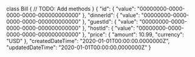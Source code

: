 class Bill
{
    // TODO: Add methods
}
{
    "id": { "value": "00000000-0000-0000-0000-000000000000" },
    "dinnerId": { "value": "00000000-0000-0000-0000-000000000000" },
    "guestId": { "value": "00000000-0000-0000-0000-000000000000" },
    "hostId": { "value": "00000000-0000-0000-0000-000000000000" },
    "price": {
        "amount": 10.99,
        "currency": "USD"
    },
    "createdDateTime": "2020-01-01T00:00:00.0000000Z",
    "updatedDateTime": "2020-01-01T00:00:00.0000000Z"
}